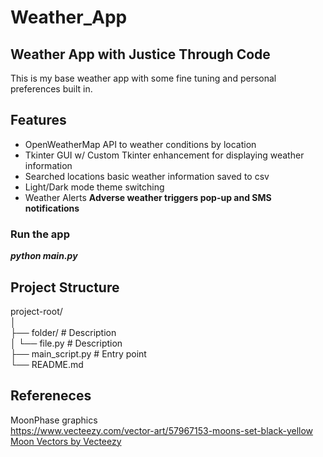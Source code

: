 # Weather_App
## Weather App with Justice Through Code  

This is my base weather app with some fine tuning and personal preferences built in. 

## Features  

- OpenWeatherMap API to weather conditions by location  
- Tkinter GUI w/ Custom Tkinter enhancement for displaying weather information  
- Searched locations basic weather information saved to csv  
- Light/Dark mode theme switching  
- Weather Alerts **Adverse weather triggers pop-up and SMS notifications**  

### Run the app  
***python main.py***

## Project Structure  
project-root/  
│  
├── folder/               # Description  
│   └── file.py           # Description  
├── main_script.py        # Entry point  
└── README.md

## Refereneces  
MoonPhase graphics  
https://www.vecteezy.com/vector-art/57967153-moons-set-black-yellow
<a href="https://www.vecteezy.com/free-vector/moon">Moon Vectors by Vecteezy</a>
